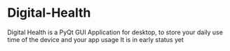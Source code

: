 # Digital-Health

Digital Health is a PyQt GUI Application for desktop, to store your daily use time of the device and 
your app usage
It is in early status yet
